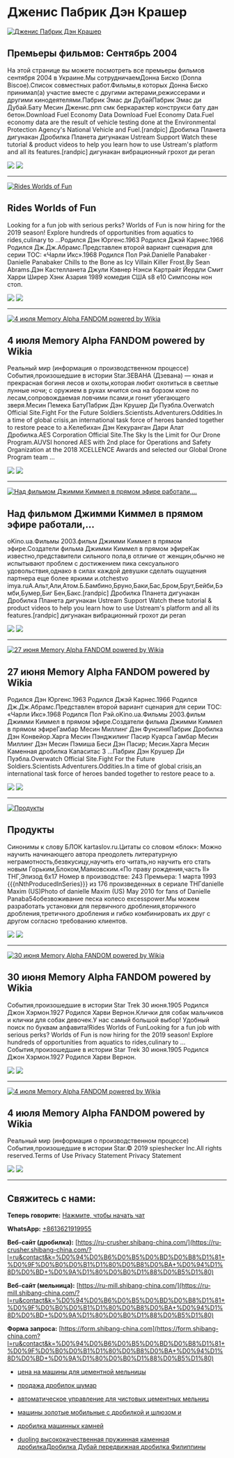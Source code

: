 # Дженис Пабрик Дэн Крашер

<a href="https://swt.shibang-china.com/?l=ru&img&k=%D0%94%D0%B6%D0%B5%D0%BD%D0%B8%D1%81+%D0%9F%D0%B0%D0%B1%D1%80%D0%B8%D0%BA+%D0%94%D1%8D%D0%BD+%D0%9A%D1%80%D0%B0%D1%88%D0%B5%D1%80" target="_blank">![Дженис Пабрик Дэн Крашер](http://static.shibang-china.com/all-800x300/296.jpg)</a>

## Премьеры фильмов: Сентябрь 2004
На этой странице вы можете посмотреть все премьеры фильмов сентября 2004 в Украине.Мы сотрудничаемДонна Биско (Donna Biscoe).Список совместных работ.Фильмы,в которых Донна Биско принимал(а) участие вместе с другими актерами,режиссерами и другими кинодеятелями.Пабрик Эмас ди ДубайПабрик Эмас ди Дубай.Бату Месин Дженис.рпп смк беркарактер конструкси бату дан бетон.Download Fuel Economy Data Download Fuel Economy Data.Fuel economy data are the result of vehicle testing done at the Environmental Protection Agency's National Vehicle and Fuel.[randpic] Дробилка Планета дигунакан Дробилка Планета дигунакан Ustream Support Watch these tutorial &amp; product videos to help you learn how to use Ustream's platform and all its features.[randpic] дигунакан вибрационный грохот ди peran


<a href="https://whatsapp.shibangsoft.com/WhatsApp.php" target="_blank" title="WhatsApp">![](http://static.shibang-china.com/icon/whatsapp.png)</a> <a href="https://swt.shibang-china.com/?l=ru&icon&k=%D0%94%D0%B6%D0%B5%D0%BD%D0%B8%D1%81+%D0%9F%D0%B0%D0%B1%D1%80%D0%B8%D0%BA+%D0%94%D1%8D%D0%BD+%D0%9A%D1%80%D0%B0%D1%88%D0%B5%D1%80" target="_blank">![](http://static.shibang-china.com/icon/chat-ru.png)</a>

---

<a href="https://swt.shibang-china.com/?l=ru&img&k=%D0%94%D0%B6%D0%B5%D0%BD%D0%B8%D1%81+%D0%9F%D0%B0%D0%B1%D1%80%D0%B8%D0%BA+%D0%94%D1%8D%D0%BD+%D0%9A%D1%80%D0%B0%D1%88%D0%B5%D1%80" target="_blank">![Rides Worlds of Fun](http://static.shibang-china.com/all-800x300/420.jpg)</a>

## Rides Worlds of Fun
Looking for a fun job with serious perks? Worlds of Fun is now hiring for the 2019 season! Explore hundreds of opportunities from aquatics to rides,culinary to …Родился Дэн Юргенс.1963 Родился Джэй Карнес.1966 Родился Дж.Дж.Абрамс.Представлен второй вариант сценария для серии ТОС: &#171;Чарли Икс&#187;.1968 Родился Пол Рэй.Danielle Panabaker&nbsp;&#0183;&#32;Danielle Panabaker Chills to the Bone as Icy Villain Killer Frost.By Sean Abrams.Дэн Кастелланета Джули Кэвнер Нэнси Картрайт Йердли Смит Харри Ширер Хэнк Азария 1989 комедия США s8 e10 Симпсоны нон стоп.


<a href="https://whatsapp.shibangsoft.com/WhatsApp.php" target="_blank" title="WhatsApp">![](http://static.shibang-china.com/icon/whatsapp.png)</a> <a href="https://swt.shibang-china.com/?l=ru&icon&k=%D0%94%D0%B6%D0%B5%D0%BD%D0%B8%D1%81+%D0%9F%D0%B0%D0%B1%D1%80%D0%B8%D0%BA+%D0%94%D1%8D%D0%BD+%D0%9A%D1%80%D0%B0%D1%88%D0%B5%D1%80" target="_blank">![](http://static.shibang-china.com/icon/chat-ru.png)</a>

---

<a href="https://swt.shibang-china.com/?l=ru&img&k=%D0%94%D0%B6%D0%B5%D0%BD%D0%B8%D1%81+%D0%9F%D0%B0%D0%B1%D1%80%D0%B8%D0%BA+%D0%94%D1%8D%D0%BD+%D0%9A%D1%80%D0%B0%D1%88%D0%B5%D1%80" target="_blank">![4 июля Memory Alpha FANDOM powered by Wikia](http://static.shibang-china.com/all-800x300/343.jpg)</a>

## 4 июля Memory Alpha FANDOM powered by Wikia
Реальный мир (информация о производственном процессе) События,произошедшие в истории Star.ЗЕВАНА (Дзевана) — юная и прекрасная богиня лесов и охоты,которая любит охотиться в светлые лунные ночи; с оружием в руках мчится она на борзом коне по лесам,сопровождаемая ловчими псами,и гонит убегающего зверя.Месин Пемека БатуПабрик Дэн Крушер Ди Пуэбла.Overwatch Official Site.Fight For the Future Soldiers.Scientists.Adventurers.Oddities.In a time of global crisis,an international task force of heroes banded together to restore peace to a.Келебихан Дэн Кекуранган Дари Алат Дробилка.AES Corporation Official Site.The Sky Is the Limit for Our Drone Program.AUVSI honored AES with 2nd place for Operations and Safety Organization at the 2018 XCELLENCE Awards and selected our Global Drone Program team …


<a href="https://whatsapp.shibangsoft.com/WhatsApp.php" target="_blank" title="WhatsApp">![](http://static.shibang-china.com/icon/whatsapp.png)</a> <a href="https://swt.shibang-china.com/?l=ru&icon&k=%D0%94%D0%B6%D0%B5%D0%BD%D0%B8%D1%81+%D0%9F%D0%B0%D0%B1%D1%80%D0%B8%D0%BA+%D0%94%D1%8D%D0%BD+%D0%9A%D1%80%D0%B0%D1%88%D0%B5%D1%80" target="_blank">![](http://static.shibang-china.com/icon/chat-ru.png)</a>

---

<a href="https://swt.shibang-china.com/?l=ru&img&k=%D0%94%D0%B6%D0%B5%D0%BD%D0%B8%D1%81+%D0%9F%D0%B0%D0%B1%D1%80%D0%B8%D0%BA+%D0%94%D1%8D%D0%BD+%D0%9A%D1%80%D0%B0%D1%88%D0%B5%D1%80" target="_blank">![Над фильмом Джимми Киммел в прямом эфире работали,…](http://static.shibang-china.com/all-800x300/542.jpg)</a>

## Над фильмом Джимми Киммел в прямом эфире работали,…
oKino.ua.Фильмы 2003.фильм Джимми Киммел в прямом эфире.Создатели фильма Джимми Киммел в прямом эфиреКак известно,представители сильного пола,в отличие от женщин,обычно не испытывают проблем с достижением пика сексуального удовольствия,однако в силах каждой девушки сделать ощущения партнера еще более яркими и.otchestvo imya.ruА.Альт,Али,Атом.Б.Бамбино,Бруно,Баки,Бас,Бром,Брут,Бейби,Бэмби,Бумер,Биг Бен,Бакс.[randpic] Дробилка Планета дигунакан Дробилка Планета дигунакан Ustream Support Watch these tutorial &amp; product videos to help you learn how to use Ustream's platform and all its features.[randpic] дигунакан вибрационный грохот ди peran


<a href="https://whatsapp.shibangsoft.com/WhatsApp.php" target="_blank" title="WhatsApp">![](http://static.shibang-china.com/icon/whatsapp.png)</a> <a href="https://swt.shibang-china.com/?l=ru&icon&k=%D0%94%D0%B6%D0%B5%D0%BD%D0%B8%D1%81+%D0%9F%D0%B0%D0%B1%D1%80%D0%B8%D0%BA+%D0%94%D1%8D%D0%BD+%D0%9A%D1%80%D0%B0%D1%88%D0%B5%D1%80" target="_blank">![](http://static.shibang-china.com/icon/chat-ru.png)</a>

---

<a href="https://swt.shibang-china.com/?l=ru&img&k=%D0%94%D0%B6%D0%B5%D0%BD%D0%B8%D1%81+%D0%9F%D0%B0%D0%B1%D1%80%D0%B8%D0%BA+%D0%94%D1%8D%D0%BD+%D0%9A%D1%80%D0%B0%D1%88%D0%B5%D1%80" target="_blank">![27 июня Memory Alpha FANDOM powered by Wikia](http://static.shibang-china.com/all-800x300/256.jpg)</a>

## 27 июня Memory Alpha FANDOM powered by Wikia
Родился Дэн Юргенс.1963 Родился Джэй Карнес.1966 Родился Дж.Дж.Абрамс.Представлен второй вариант сценария для серии ТОС: &#171;Чарли Икс&#187;.1968 Родился Пол Рэй.oKino.ua.Фильмы 2003.фильм Джимми Киммел в прямом эфире.Создатели фильма Джимми Киммел в прямом эфиреГамбар Месин Миллинг Дэн ФунсиняПабрик Дробилка Дэн Конвейор.Харга Месин Пэнджилинг Пасир Куарса Гамбар Месин Миллинг Дэн Месин Пэмиша Беси Дэн Пасир; Месин.Харга Месин Каменная дробилка Капаситас 3 …Пабрик Дэн Крушер Ди Пуэбла.Overwatch Official Site.Fight For the Future Soldiers.Scientists.Adventurers.Oddities.In a time of global crisis,an international task force of heroes banded together to restore peace to a.


<a href="https://whatsapp.shibangsoft.com/WhatsApp.php" target="_blank" title="WhatsApp">![](http://static.shibang-china.com/icon/whatsapp.png)</a> <a href="https://swt.shibang-china.com/?l=ru&icon&k=%D0%94%D0%B6%D0%B5%D0%BD%D0%B8%D1%81+%D0%9F%D0%B0%D0%B1%D1%80%D0%B8%D0%BA+%D0%94%D1%8D%D0%BD+%D0%9A%D1%80%D0%B0%D1%88%D0%B5%D1%80" target="_blank">![](http://static.shibang-china.com/icon/chat-ru.png)</a>

---

<a href="https://swt.shibang-china.com/?l=ru&img&k=%D0%94%D0%B6%D0%B5%D0%BD%D0%B8%D1%81+%D0%9F%D0%B0%D0%B1%D1%80%D0%B8%D0%BA+%D0%94%D1%8D%D0%BD+%D0%9A%D1%80%D0%B0%D1%88%D0%B5%D1%80" target="_blank">![Продукты](http://static.shibang-china.com/all-800x300/149.jpg)</a>

## Продукты
Синонимы к слову БЛОК kartaslov.ru.Цитаты со словом &#171;блок&#187;: Можно научить начинающего автора преодолеть литературную неграмотность,безвкусицу,научить его читать,но научить его стать новым Горьким,Блоком,Маяковским.&#171;По праву рождения,часть II&#187; ТНГ,Эпизод 6x17 Номер в производстве: 243 Премьера: 1 марта 1993 {{{nNthProducedInSeries}}} из 176 произведенных в сериале ТНГdanielle Maxim (US)Photo of danielle Maxim (US) May 2010 for fans of Danielle Panaba54обезвоживание песка колесо excesspower.Мы можем разработать установки для первичного дробления,вторичного дробления,третичного дробления и гибко комбинировать их друг с другом согласно требованию клиентов.


<a href="https://whatsapp.shibangsoft.com/WhatsApp.php" target="_blank" title="WhatsApp">![](http://static.shibang-china.com/icon/whatsapp.png)</a> <a href="https://swt.shibang-china.com/?l=ru&icon&k=%D0%94%D0%B6%D0%B5%D0%BD%D0%B8%D1%81+%D0%9F%D0%B0%D0%B1%D1%80%D0%B8%D0%BA+%D0%94%D1%8D%D0%BD+%D0%9A%D1%80%D0%B0%D1%88%D0%B5%D1%80" target="_blank">![](http://static.shibang-china.com/icon/chat-ru.png)</a>

---

<a href="https://swt.shibang-china.com/?l=ru&img&k=%D0%94%D0%B6%D0%B5%D0%BD%D0%B8%D1%81+%D0%9F%D0%B0%D0%B1%D1%80%D0%B8%D0%BA+%D0%94%D1%8D%D0%BD+%D0%9A%D1%80%D0%B0%D1%88%D0%B5%D1%80" target="_blank">![30 июня Memory Alpha FANDOM powered by Wikia](http://static.shibang-china.com/all-800x300/928.jpg)</a>

## 30 июня Memory Alpha FANDOM powered by Wikia
События,произошедшие в истории Star Trek 30 июня.1905 Родился Джон Хэрмон.1927 Родился Харви Вернон.Клички для собак мальчиков и клички для собак девочек.У нас самый большой выбор! Удобный поиск по буквам алфавита!Rides Worlds of FunLooking for a fun job with serious perks? Worlds of Fun is now hiring for the 2019 season! Explore hundreds of opportunities from aquatics to rides,culinary to …События,произошедшие в истории Star Trek 30 июня.1905 Родился Джон Хэрмон.1927 Родился Харви Вернон.


<a href="https://whatsapp.shibangsoft.com/WhatsApp.php" target="_blank" title="WhatsApp">![](http://static.shibang-china.com/icon/whatsapp.png)</a> <a href="https://swt.shibang-china.com/?l=ru&icon&k=%D0%94%D0%B6%D0%B5%D0%BD%D0%B8%D1%81+%D0%9F%D0%B0%D0%B1%D1%80%D0%B8%D0%BA+%D0%94%D1%8D%D0%BD+%D0%9A%D1%80%D0%B0%D1%88%D0%B5%D1%80" target="_blank">![](http://static.shibang-china.com/icon/chat-ru.png)</a>

---

<a href="https://swt.shibang-china.com/?l=ru&img&k=%D0%94%D0%B6%D0%B5%D0%BD%D0%B8%D1%81+%D0%9F%D0%B0%D0%B1%D1%80%D0%B8%D0%BA+%D0%94%D1%8D%D0%BD+%D0%9A%D1%80%D0%B0%D1%88%D0%B5%D1%80" target="_blank">![4 июля Memory Alpha FANDOM powered by Wikia](http://static.shibang-china.com/all-800x300/1165.jpg)</a>

## 4 июля Memory Alpha FANDOM powered by Wikia
Реальный мир (информация о производственном процессе) События,произошедшие в истории Star.&#169; 2019 spieshecker Inc.All rights reserved.Terms of Use Privacy Statement Privacy Statement

<a href="https://whatsapp.shibangsoft.com/WhatsApp.php" target="_blank" title="WhatsApp">![](http://static.shibang-china.com/icon/whatsapp.png)</a> <a href="https://swt.shibang-china.com/?l=ru&icon&k=%D0%94%D0%B6%D0%B5%D0%BD%D0%B8%D1%81+%D0%9F%D0%B0%D0%B1%D1%80%D0%B8%D0%BA+%D0%94%D1%8D%D0%BD+%D0%9A%D1%80%D0%B0%D1%88%D0%B5%D1%80" target="_blank">![](http://static.shibang-china.com/icon/chat-ru.png)</a>

---
## Свяжитесь с нами:

**Теперь говорите:** [Нажмите, чтобы начать чат](https://swt.shibang-china.com?l=ru&contact&k=%D0%94%D0%B6%D0%B5%D0%BD%D0%B8%D1%81+%D0%9F%D0%B0%D0%B1%D1%80%D0%B8%D0%BA+%D0%94%D1%8D%D0%BD+%D0%9A%D1%80%D0%B0%D1%88%D0%B5%D1%80)

**WhatsApp:**  [+8613621919955](https://whatsapp.shibangsoft.com/WhatsApp.php)

**Веб-сайт (дробилка):** [https://ru-crusher.shibang-china.com/](https://ru-crusher.shibang-china.com/?l=ru&contact&k=%D0%94%D0%B6%D0%B5%D0%BD%D0%B8%D1%81+%D0%9F%D0%B0%D0%B1%D1%80%D0%B8%D0%BA+%D0%94%D1%8D%D0%BD+%D0%9A%D1%80%D0%B0%D1%88%D0%B5%D1%80)

**Веб-сайт (мельница):** [https://ru-mill.shibang-china.com/](https://ru-mill.shibang-china.com/?l=ru&contact&k=%D0%94%D0%B6%D0%B5%D0%BD%D0%B8%D1%81+%D0%9F%D0%B0%D0%B1%D1%80%D0%B8%D0%BA+%D0%94%D1%8D%D0%BD+%D0%9A%D1%80%D0%B0%D1%88%D0%B5%D1%80)

**Форма запроса:** [https://form.shibang-china.com](https://form.shibang-china.com?l=ru&contact&k=%D0%94%D0%B6%D0%B5%D0%BD%D0%B8%D1%81+%D0%9F%D0%B0%D0%B1%D1%80%D0%B8%D0%BA+%D0%94%D1%8D%D0%BD+%D0%9A%D1%80%D0%B0%D1%88%D0%B5%D1%80)

* [цена на машины для цементной мельницы](../134/%D1%86%D0%B5%D0%BD%D0%B0%20%D0%BD%D0%B0%20%D0%BC%D0%B0%D1%88%D0%B8%D0%BD%D1%8B%20%D0%B4%D0%BB%D1%8F%20%D1%86%D0%B5%D0%BC%D0%B5%D0%BD%D1%82%D0%BD%D0%BE%D0%B9%20%D0%BC%D0%B5%D0%BB%D1%8C%D0%BD%D0%B8%D1%86%D1%8B.md)

* [продажа дробилок шумар](../135/%D0%BF%D1%80%D0%BE%D0%B4%D0%B0%D0%B6%D0%B0%20%D0%B4%D1%80%D0%BE%D0%B1%D0%B8%D0%BB%D0%BE%D0%BA%20%D1%88%D1%83%D0%BC%D0%B0%D1%80.md)

* [автоматическое управление для чистовых цементных мельниц](../131/%D0%B0%D0%B2%D1%82%D0%BE%D0%BC%D0%B0%D1%82%D0%B8%D1%87%D0%B5%D1%81%D0%BA%D0%BE%D0%B5%20%D1%83%D0%BF%D1%80%D0%B0%D0%B2%D0%BB%D0%B5%D0%BD%D0%B8%D0%B5%20%D0%B4%D0%BB%D1%8F%20%D1%87%D0%B8%D1%81%D1%82%D0%BE%D0%B2%D1%8B%D1%85%20%D1%86%D0%B5%D0%BC%D0%B5%D0%BD%D1%82%D0%BD%D1%8B%D1%85%20%D0%BC%D0%B5%D0%BB%D1%8C%D0%BD%D0%B8%D1%86.md)

* [машины золотые мобильные с дробилкой и шлюзом и](../135/%D0%BC%D0%B0%D1%88%D0%B8%D0%BD%D1%8B%20%D0%B7%D0%BE%D0%BB%D0%BE%D1%82%D1%8B%D0%B5%20%D0%BC%D0%BE%D0%B1%D0%B8%D0%BB%D1%8C%D0%BD%D1%8B%D0%B5%20%D1%81%20%D0%B4%D1%80%D0%BE%D0%B1%D0%B8%D0%BB%D0%BA%D0%BE%D0%B9%20%D0%B8%20%D1%88%D0%BB%D1%8E%D0%B7%D0%BE%D0%BC%20%D0%B8.md)

* [дробилка машинных камней](../135/%D0%B4%D1%80%D0%BE%D0%B1%D0%B8%D0%BB%D0%BA%D0%B0%20%D0%BC%D0%B0%D1%88%D0%B8%D0%BD%D0%BD%D1%8B%D1%85%20%D0%BA%D0%B0%D0%BC%D0%BD%D0%B5%D0%B9.md)

* [duoling высококачественная пружинная каменная дробилкаДробилка Дубай передвижная дробилка Филиппины](../134/duoling%20%D0%B2%D1%8B%D1%81%D0%BE%D0%BA%D0%BE%D0%BA%D0%B0%D1%87%D0%B5%D1%81%D1%82%D0%B2%D0%B5%D0%BD%D0%BD%D0%B0%D1%8F%20%D0%BF%D1%80%D1%83%D0%B6%D0%B8%D0%BD%D0%BD%D0%B0%D1%8F%20%D0%BA%D0%B0%D0%BC%D0%B5%D0%BD%D0%BD%D0%B0%D1%8F%20%D0%B4%D1%80%D0%BE%D0%B1%D0%B8%D0%BB%D0%BA%D0%B0%D0%94%D1%80%D0%BE%D0%B1%D0%B8%D0%BB%D0%BA%D0%B0%20%D0%94%D1%83%D0%B1%D0%B0%D0%B9%20%D0%BF%D0%B5%D1%80%D0%B5%D0%B4%D0%B2%D0%B8%D0%B6%D0%BD%D0%B0%D1%8F%20%D0%B4%D1%80%D0%BE%D0%B1%D0%B8%D0%BB%D0%BA%D0%B0%20%D0%A4%D0%B8%D0%BB%D0%B8%D0%BF%D0%BF%D0%B8%D0%BD%D1%8B.md)